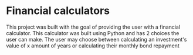 # Financial calculators
This project was built with the goal of providing the user with a financial calculator. This calculator was built using Python and has 2 choices the user can make. The user may choose between calculating an investment's value of x amount of years or calculating their monthly bond repayment 

